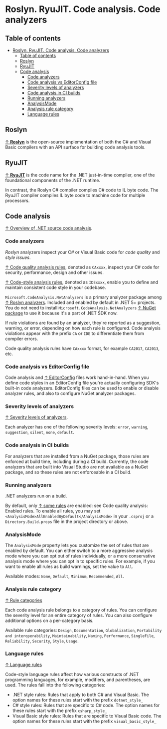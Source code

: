 # Roslyn. RyuJIT. Code analysis. Code analyzers

## Table of contents

- [Roslyn. RyuJIT. Code analysis. Code analyzers](#roslyn-ryujit-code-analysis-code-analyzers)
  - [Table of contents](#table-of-contents)
  - [Roslyn](#roslyn)
  - [RyuJIT](#ryujit)
  - [Code analysis](#code-analysis)
    - [Code analyzers](#code-analyzers)
    - [Code analysis vs EditorConfig file](#code-analysis-vs-editorconfig-file)
    - [Severity levels of analyzers](#severity-levels-of-analyzers)
    - [Code analysis in CI builds](#code-analysis-in-ci-builds)
    - [Running analyzers](#running-analyzers)
    - [AnalysisMode](#analysismode)
    - [Analysis rule category](#analysis-rule-category)
    - [Language rules](#language-rules)

## Roslyn

[↑ **Roslyn**](https://github.com/dotnet/roslyn) is the open-source implementation of both the C# and Visual Basic compilers with an API surface for building code analysis tools.

## RyuJIT

[↑ **RyuJIT**](https://devblogs.microsoft.com/dotnet/the-ryujit-transition-is-complete/) is the code name for the .NET just-in-time compiler, one of the foundational components of the .NET runtime.

In contrast, the Roslyn C# compiler compiles C# code to IL byte code. The RyuJIT compiler compiles IL byte code to machine code for multiple processors.

## Code analysis

[↑ Overview of .NET source code analysis](https://docs.microsoft.com/en-us/dotnet/fundamentals/code-analysis/overview).

### Code analyzers

_Roslyn_ analyzers inspect your C# or Visual Basic code for _code quality_ and _style issues_.

[↑ Code quality analysis rules](https://docs.microsoft.com/en-us/dotnet/fundamentals/code-analysis/quality-rules), denoted as `CAxxxx`, inspect your C# code for security, performance, design and other issues.

[↑ Code-style analysis rules](https://docs.microsoft.com/en-us/dotnet/fundamentals/code-analysis/style-rules), denoted as `IDExxxx`, enable you to define and maintain consistent code style in your codebase.

`Microsoft.CodeAnalysis.NetAnalyzers` is a primary analyzer package among [↑ Roslyn analyzers](https://github.com/dotnet/roslyn-analyzers). Included and enabled by default in .NET 5+ projects. You do not need to install `Microsoft.CodeAnalysis.NetAnalyzers` [↑ NuGet package](https://www.nuget.org/packages/Microsoft.CodeAnalysis.NetAnalyzers) to use it because it's a part of .NET SDK now.

If rule violations are found by an analyzer, they're reported as a suggestion, warning, or error, depending on how each rule is configured. Code analysis violations appear with the prefix `CA` or `IDE` to differentiate them from compiler errors.

Code quality analysis rules have `CAxxxx` format, for example `CA2017`, `CA2013`, etc.

### Code analysis vs EditorConfig file

Code analysis and [↑ EditorConfig](https://editorconfig.org) files work hand-in-hand. When you define code styles in an EditorConfig file you're actually configuring SDK's built-in code analyzers. EditorConfig files can be used to enable or disable analyzer rules, and also to configure NuGet analyzer packages.

### Severity levels of analyzers

[↑ Severity levels of analyzers](https://docs.microsoft.com/en-us/visualstudio/code-quality/roslyn-analyzers-overview#severity-levels-of-analyzers).

Each analyzer has one of the following severity levels: `error`, `warning`, `suggestion`, `silent`, `none`, `default`.

### Code analysis in CI builds

For analyzers that are installed from a NuGet package, those rules are enforced at build time, including during a CI build. Currently, the code analyzers that are built into Visual Studio are not available as a NuGet package, and so these rules are not enforceable in a CI build.

### Running analyzers

.NET analyzers run on a build.

By default, only [↑ some rules](https://docs.microsoft.com/en-us/dotnet/fundamentals/code-analysis/overview#enabled-rules) are enabled: see Code quality analysis: Enabled rules. To enable all rules, you may set `<AnalysisMode>AllEnabledByDefault</AnalysisMode>` in your `.csproj` or a `Directory.Build.props` file in the project directory or above.

### AnalysisMode

The `AnalysisMode` property lets you customize the set of rules that are enabled by default. You can either switch to a more aggressive analysis mode where you can opt out of rules individually, or a more conservative analysis mode where you can opt in to specific rules. For example, if you want to enable all rules as build warnings, set the value to `All`.

Available modes: `None`, `Default`, `Minimum`, `Recommended`, `All`.

### Analysis rule category

[↑ Rule categories](https://docs.microsoft.com/en-us/dotnet/fundamentals/code-analysis/categories)

Each code analysis rule belongs to a category of rules. You can configure the severity level for an entire category of rules. You can also configure additional options on a per-category basis.

Available rule categories: `Design`, `Documentation`, `Globalization`, `Portability and interoperability`, `Maintainability`, `Naming`, `Performance`, `SingleFile`, `Reliability`, `Security`, `Style`, `Usage`.

### Language rules

[↑ Language rules](https://docs.microsoft.com/en-us/dotnet/fundamentals/code-analysis/style-rules/language-rules)

Code-style language rules affect how various constructs of .NET programming languages, for example, modifiers, and parentheses, are used. The rules fall into the following categories:

- .NET style rules: Rules that apply to both C# and Visual Basic. The option names for these rules start with the prefix `dotnet_style_`
- C# style rules: Rules that are specific to C# code. The option names for these rules start with the prefix `csharp_style_`
- Visual Basic style rules: Rules that are specific to Visual Basic code. The option names for these rules start with the prefix `visual_basic_style_`
